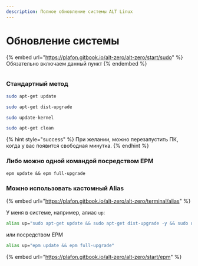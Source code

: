 ```yaml
---
description: Полное обновление системы ALT Linux
---
```


# Обновление системы

{% embed url="https://plafon.gitbook.io/alt-zero/alt-zero/start/sudo" %}
Обязательно включаем данный пункт
{% endembed %}

<figure><img src="../../.gitbook/assets/Снимок экрана от 2024-08-09 09-00-14.png" alt=""><figcaption></figcaption></figure>

### Стандартный метод

```bash
sudo apt-get update
```

```bash
sudo apt-get dist-upgrade
```

```bash
sudo update-kernel
```

```bash
sudo apt-get clean
```

{% hint style="success" %}
При желании, можно перезапустить ПК, когда у вас появится свободная минутка.
{% endhint %}

### Либо можно одной командой посредством EPM

```
epm update && epm full-upgrade
```

### Можно использовать кастомный Alias

{% embed url="https://plafon.gitbook.io/alt-zero/alt-zero/terminal/alias" %}

У меня в системе, например, алиас `up`:

```bash
alias up="sudo apt-get update && sudo apt-get dist-upgrade -y && sudo update-kernel && flatpak update -y && sudo apt-get clean"
```

или посредством EPM

```bash
alias up="epm update && epm full-upgrade"
```

{% embed url="https://plafon.gitbook.io/alt-zero/alt-zero/start/epm" %}
